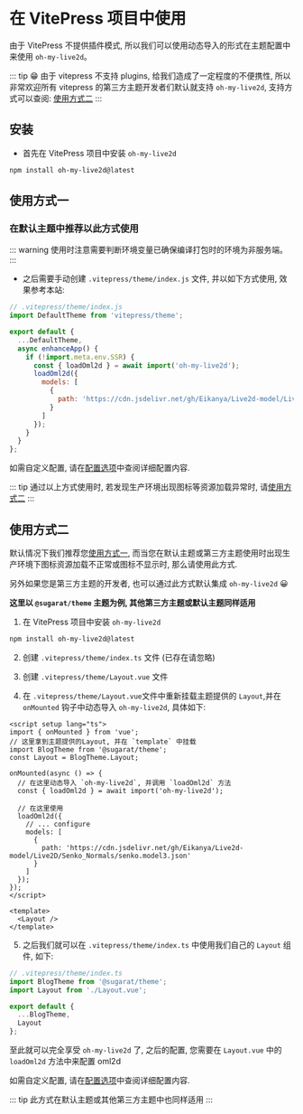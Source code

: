 # 在 VitePress 项目中使用

由于 VitePress 不提供插件模式, 所以我们可以使用动态导入的形式在主题配置中来使用 `oh-my-live2d`。

::: tip
😁 由于 vitepress 不支持 plugins, 给我们造成了一定程度的不便携性, 所以非常欢迎所有 vitepress 的第三方主题开发者们默认就支持 `oh-my-live2d`, 支持方式可以查阅: [使用方式二](#使用方式二)
:::

## 安装

- 首先在 VitePress 项目中安装 `oh-my-live2d`

```sh
npm install oh-my-live2d@latest
```

## 使用方式一

### 在默认主题中推荐以此方式使用

::: warning
使用时注意需要判断环境变量已确保编译打包时的环境为非服务端。
:::

- 之后需要手动创建 `.vitepress/theme/index.js` 文件, 并以如下方式使用, 效果参考本站:

```js
// .vitepress/theme/index.js
import DefaultTheme from 'vitepress/theme';

export default {
  ...DefaultTheme,
  async enhanceApp() {
    if (!import.meta.env.SSR) {
      const { loadOml2d } = await import('oh-my-live2d');
      loadOml2d({
        models: [
          {
            path: 'https://cdn.jsdelivr.net/gh/Eikanya/Live2d-model/Live2D/Senko_Normals/senko.model3.json'
          }
        ]
      });
    }
  }
};
```

如需自定义配置, 请在[配置选项](../options/Options.md)中查阅详细配置内容.

::: tip
通过以上方式使用时, 若发现生产环境出现图标等资源加载异常时, 请[使用方式二](#使用方式二)
:::

## 使用方式二

默认情况下我们推荐您[使用方式一](#使用方式一), 而当您在默认主题或第三方主题使用时出现生产环境下图标资源加载不正常或图标不显示时, 那么请使用此方式.

另外如果您是第三方主题的开发者, 也可以通过此方式默认集成 `oh-my-live2d` 😀

**这里以 `@sugarat/theme` 主题为例, 其他第三方主题或默认主题同样适用**

1. 在 VitePress 项目中安装 `oh-my-live2d`

```sh
npm install oh-my-live2d@latest
```

2. 创建 `.vitepress/theme/index.ts` 文件 (已存在请忽略)

3. 创建 `.vitepress/theme/Layout.vue` 文件

4. 在 `.vitepress/theme/Layout.vue`文件中重新挂载主题提供的 `Layout`,并在 `onMounted` 钩子中动态导入 `oh-my-live2d`, 具体如下:

```vue
<script setup lang="ts">
import { onMounted } from 'vue';
// 这里拿到主题提供的Layout, 并在 `template` 中挂载
import BlogTheme from '@sugarat/theme';
const Layout = BlogTheme.Layout;

onMounted(async () => {
  // 在这里动态导入 `oh-my-live2d`, 并调用 `loadOml2d` 方法
  const { loadOml2d } = await import('oh-my-live2d');

  // 在这里使用
  loadOml2d({
    // ... configure
    models: [
      {
        path: 'https://cdn.jsdelivr.net/gh/Eikanya/Live2d-model/Live2D/Senko_Normals/senko.model3.json'
      }
    ]
  });
});
</script>

<template>
  <Layout />
</template>
```

5. 之后我们就可以在 `.vitepress/theme/index.ts` 中使用我们自己的 `Layout` 组件, 如下:

```ts
// .vitepress/theme/index.ts
import BlogTheme from '@sugarat/theme';
import Layout from './Layout.vue';

export default {
  ...BlogTheme,
  Layout
};
```

至此就可以完全享受 `oh-my-live2d` 了, 之后的配置, 您需要在 `Layout.vue` 中的 `loadOml2d` 方法中来配置 oml2d

如需自定义配置, 请在[配置选项](../options/Options.md)中查阅详细配置内容.

::: tip
此方式在默认主题或其他第三方主题中也同样适用
:::

